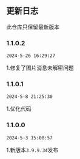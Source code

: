 ## 更新日志

此仓库只保留最新版本
### 1.1.0.2

`2024-5-26 16:29:27`

1.修复了图片消息未解密问题

### 1.1.0.1

`2024-5-8 21:25:30`

1.优化代码

### 1.1.0.0

`2024-5-3 15:08:57`

1.新版本`3.9.9.34`发布
